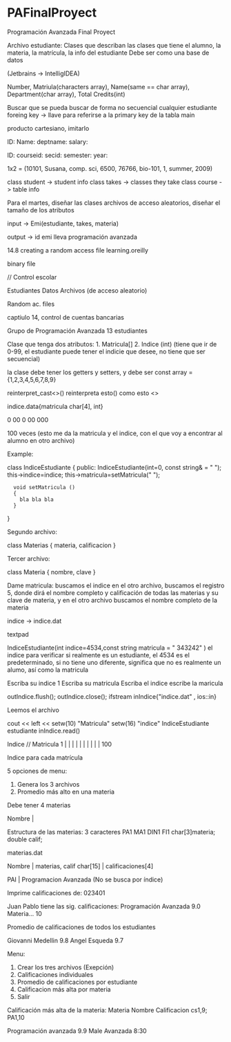 # PAFinalProyect
Programación Avanzada Final Proyect


Archivo estudiante:
  Clases que describan las clases que tiene el alumno, la materia, la matrícula, la info del estudiante
  Debe ser como una base de datos
  
  (Jetbrains -> IntelligIDEA)
  
  Number, Matriula(characters array), Name(same == char array), Department(char array), Total Credits(int)
  
  Buscar que se pueda buscar de forma no secuencial cualquier estudiante
  foreing key -> llave para referirse a la primary key de la tabla main
  
producto cartesiano, imitarlo

ID: 
Name:
deptname: 
salary:

ID:
courseid:
secid:
semester:
year:


1x2 = (10101, Susana, comp. sci, 6500, 76766, bio-101, 1, summer, 2009)

class student -> student info
class takes -> classes they take
class course -> table info

Para el martes, diseñar las clases
archivos de acceso aleatorios, diseñar el tamaño de los atributos

input -> Emi(estudiante, takes, materia)

output -> id emi lleva programación avanzada


14.8 creating a random access file
learning.oreilly

binary file

// Control escolar

Estudiantes
Datos
Archivos (de acceso aleatorio)

Random ac. files

captiulo 14, control de cuentas bancarias

Grupo de Programación Avanzada
13 estudiantes


Clase que tenga dos atributos: 1. Matricula[] 2. Indice (int) (tiene que ir de 0-99, el estudiante
puede tener el indicie que desee, no tiene que ser secuencial)

la clase debe tener los getters y setters, y debe ser const
  array = {1,2,3,4,5,6,7,8,9}


  reinterpret_cast<>()  reinterpreta esto() como esto <>

  indice.data{matricula char[4], int}

  0 00 0 00  000 

  100 veces (esto me da la matricula y el indice, con el que voy a encontrar al alumno en otro archivo)

  Example:

  class IndiceEstudiante
  {
    public:
      IndiceEstudiante(int=0, const string& = " ");
      this->indice=indice;
      this->matricula=setMatricula(" ");

      void setMatricula ()
      {
        bla bla bla
      }
  }

  Segundo archivo:

  class Materias
  {
    materia, calificacion
  }

  Tercer archivo:

  class Materia
  {
    nombre, clave
  }


  Dame matricula: buscamos el indice en el otro archivo, buscamos el registro 5, donde dirá el nombre completo y calificación de 
  todas las materias y su clave de materia, y en el otro archivo buscamos el nombre completo de la materia

  indice -> indice.dat

  textpad

  IndiceEstudiante(int indice=4534,const string matricula = " 343242" )
    el indice para verificar si realmente es un estudiante, el 4534 es el predeterminado,
      si no tiene uno diferente, significa que no es realmente un alumo, así como la matricula


Escriba su indice 1
Escriba su matricula
Escriba el indice
escribe la maricula

outIndice.flush();
outIndice.close();
ifstream inIndice{"indice.dat" , ios::in}

Leemos el archivo

cout << left << setw(10) "Matricula" setw(16) "indice"
IndiceEstudiante estudiante
inIndice.read()


Indice // Matricula  1
      |
      |
      |
      |
      |
      |
      |
      |
      |
      |
                    100

Indice para cada matrícula

5 opciones de menu: 
  1. Genera los 3 archivos
  2. Promedio más alto en una materia

Debe tener 4 materias

Nombre | 

Estructura de las materias:
3 caracteres 
  PA1
  MA1
  DIN1
  FI1           char[3]materia;
                double calif;
                
materias.dat

Nombre    |   materias, calif
char[15]  |   calificaciones[4]


PAI  | Programacion Avanzada (No se busca por índice)

Imprime calificaciones de: 023401

Juan Pablo tiene las sig. calificaciones:
  Programación Avanzada 9.0
  Materia...            10

Promedio de calificaciones de todos los estudiantes

Giovanni Medellin   9.8
Angel Esqueda   9.7



Menu:
  1. Crear los tres archivos (Exepción)
  2. Calificaciones individuales
  3. Promedio de calificaciones por estudiante
  4. Calificacion más alta por materia
  5. Salir

Calificación más alta de la materia:
  Materia
  Nombre
  Calificacion cs1,9; PA1,10

  Programación avanzada 9.9
  Male Avanzada 8:30